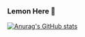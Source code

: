 ### Lemon Here 👋
[![Anurag's GitHub stats](https://github-readme-stats.vercel.app/api?username=ws806416409&theme=buefy&show_icons=true&repo=buefy)](https://github.com/anuraghazra/github-readme-stats)
<!--
**ws806416409/ws806416409** is a ✨ _special_ ✨ repository because its `README.md` (this file) appears on your GitHub profile.

Here are some ideas to get you started:

- 🔭 I’m currently working on ...
- 🌱 I’m currently learning ...
- 👯 I’m looking to collaborate on ...
- 🤔 I’m looking for help with ...
- 💬 Ask me about ...
- 📫 How to reach me: ...
- 😄 Pronouns: ...
- ⚡ Fun fact: ...
-->
